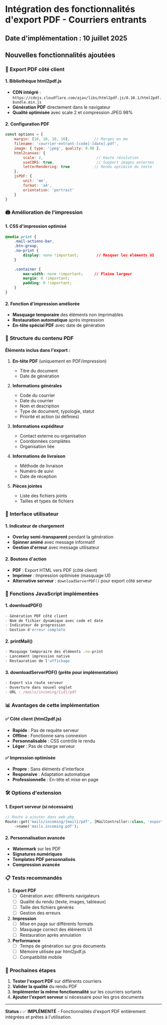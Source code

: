# Intégration des fonctionnalités d'export PDF - Courriers entrants

## Date d'implémentation : 10 juillet 2025

## Nouvelles fonctionnalités ajoutées

### 🎯 **Export PDF côté client**

#### 1. **Bibliothèque html2pdf.js**
- **CDN intégré** : `https://cdnjs.cloudflare.com/ajax/libs/html2pdf.js/0.10.1/html2pdf.bundle.min.js`
- **Génération PDF** directement dans le navigateur
- **Qualité optimisée** avec scale 2 et compression JPEG 98%

#### 2. **Configuration PDF**
```javascript
const options = {
    margin: [10, 10, 10, 10],           // Marges en mm
    filename: 'courrier-entrant-[code]-[date].pdf',
    image: { type: 'jpeg', quality: 0.98 },
    html2canvas: { 
        scale: 2,                        // Haute résolution
        useCORS: true,                   // Support images externes
        letterRendering: true           // Rendu optimisé du texte
    },
    jsPDF: { 
        unit: 'mm', 
        format: 'a4', 
        orientation: 'portrait' 
    }
}
```

### 🖨️ **Amélioration de l'impression**

#### 1. **CSS d'impression optimisé**
```css
@media print {
    .mail-actions-bar,
    .btn-group,
    .no-print {
        display: none !important;        // Masquer les éléments UI
    }
    
    .container {
        max-width: none !important;     // Pleine largeur
        margin: 0 !important;
        padding: 0 !important;
    }
}
```

#### 2. **Fonction d'impression améliorée**
- **Masquage temporaire** des éléments non imprimables
- **Restauration automatique** après impression
- **En-tête spécial PDF** avec date de génération

### 📄 **Structure du contenu PDF**

#### Éléments inclus dans l'export :
1. **En-tête PDF** (uniquement en PDF/impression)
   - Titre du document
   - Date de génération
   
2. **Informations générales**
   - Code du courrier
   - Date du courrier
   - Nom et description
   - Type de document, typologie, statut
   - Priorité et action (si définies)

3. **Informations expéditeur**
   - Contact externe ou organisation
   - Coordonnées complètes
   - Organisation liée

4. **Informations de livraison**
   - Méthode de livraison
   - Numéro de suivi
   - Date de réception

5. **Pièces jointes**
   - Liste des fichiers joints
   - Tailles et types de fichiers

### 🎨 **Interface utilisateur**

#### 1. **Indicateur de chargement**
- **Overlay semi-transparent** pendant la génération
- **Spinner animé** avec message informatif
- **Gestion d'erreur** avec message utilisateur

#### 2. **Boutons d'action**
- **PDF** : Export HTML vers PDF (côté client)
- **Imprimer** : Impression optimisée (masquage UI)
- **Alternative serveur** : `downloadServerPDF()` pour export côté serveur

### 🔧 **Fonctions JavaScript implémentées**

#### 1. **downloadPDF()**
```javascript
- Génération PDF côté client
- Nom de fichier dynamique avec code et date
- Indicateur de progression
- Gestion d'erreur complète
```

#### 2. **printMail()**
```javascript
- Masquage temporaire des éléments .no-print
- Lancement impression native
- Restauration de l'affichage
```

#### 3. **downloadServerPDF()** (prête pour implémentation)
```javascript
- Export via route serveur
- Ouverture dans nouvel onglet
- URL : /mails/incoming/{id}/pdf
```

### 📊 **Avantages de cette implémentation**

#### ✅ **Côté client (html2pdf.js)**
- **Rapide** : Pas de requête serveur
- **Offline** : Fonctionne sans connexion
- **Personnalisable** : CSS contrôle le rendu
- **Léger** : Pas de charge serveur

#### ✅ **Impression optimisée**
- **Propre** : Sans éléments d'interface
- **Responsive** : Adaptation automatique
- **Professionnelle** : En-tête et mise en page

### 🛠️ **Options d'extension**

#### 1. **Export serveur** (si nécessaire)
```php
// Route à ajouter dans web.php
Route::get('mails/incoming/{mail}/pdf', [MailController::class, 'exportPDF'])
    ->name('mails.incoming.pdf');
```

#### 2. **Personnalisation avancée**
- **Watermark** sur les PDF
- **Signatures numériques**
- **Templates PDF personnalisés**
- **Compression avancée**

### 📋 **Tests recommandés**

1. **Export PDF**
   - [ ] Génération avec différents navigateurs
   - [ ] Qualité du rendu (texte, images, tableaux)
   - [ ] Taille des fichiers générés
   - [ ] Gestion des erreurs

2. **Impression**
   - [ ] Mise en page sur différents formats
   - [ ] Masquage correct des éléments UI
   - [ ] Restauration après annulation

3. **Performance**
   - [ ] Temps de génération sur gros documents
   - [ ] Mémoire utilisée par html2pdf.js
   - [ ] Compatibilité mobile

### 🎯 **Prochaines étapes**

1. **Tester l'export PDF** sur différents courriers
2. **Valider la qualité** du rendu PDF
3. **Implémenter la même fonctionnalité** sur les courriers sortants
4. **Ajouter l'export serveur** si nécessaire pour les gros documents

---

**Status :** ✅ **IMPLÉMENTÉ** - Fonctionnalités d'export PDF entièrement intégrées et prêtes à l'utilisation.
